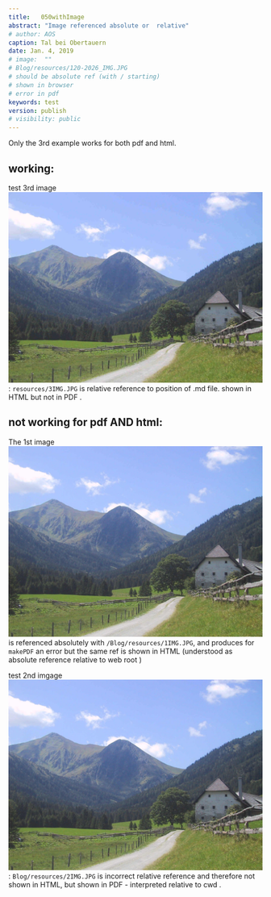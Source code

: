 ```yaml
---
title:   050withImage  
abstract: "Image referenced absolute or  relative"
# author: AOS
caption: Tal bei Obertauern
date: Jan. 4, 2019
# image:  "" 
# Blog/resources/120-2026_IMG.JPG
# should be absolute ref (with / starting)
# shown in browser
# error in pdf 
keywords: test
version: publish
# visibility: public
---
```


Only the 3rd example works for both pdf and html. 

## working: 

test 3rd image ![relative 3IMG]( resources/3IMG.JPG):   `resources/3IMG.JPG` is  relative reference to position of .md file. shown in HTML but not in PDF . 
 
## not working for pdf AND html: 

The 1st image ![example absolute reference - error in PDF, shown in HTML](/Blog/resources/1IMG.JPG)  is referenced absolutely with `/Blog/resources/1IMG.JPG`, and produces for `makePDF` an error  but the same ref is shown in HTML (understood as absolute reference relative to web root )  

test 2nd imgage ![2IMG ](Blog/resources/2IMG.JPG): `Blog/resources/2IMG.JPG` is incorrect relative reference and therefore not shown in HTML, but shown in PDF - interpreted relative to cwd . 

